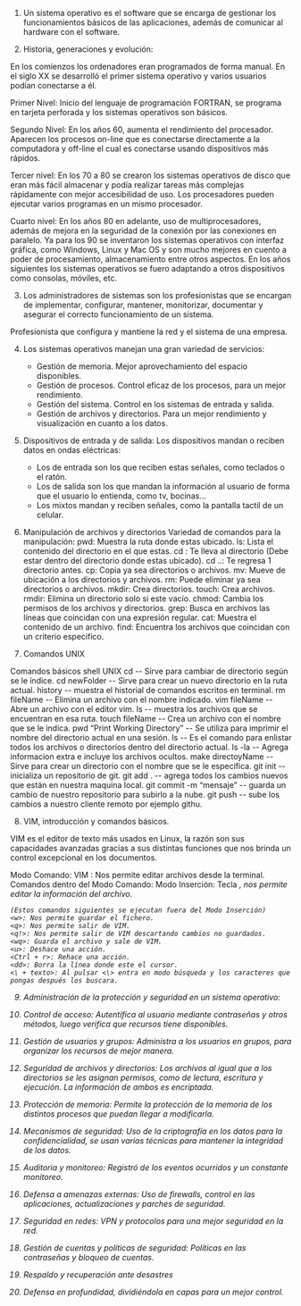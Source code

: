 1. Un sistema operativo es el software que se encarga de gestionar los funcionamientos básicos de las aplicaciones, además de comunicar al hardware con el software.

2. Historia, generaciones y evolución:

En los comienzos los ordenadores eran programados de forma manual. En el siglo XX se desarrolló el primer sistema operativo y varios usuarios podían conectarse a él.

Primer Nivel:
Inicio del lenguaje de programación FORTRAN, se programa en tarjeta perforada y los sistemas operativos son básicos.

Segundo Nivel:
En los años 60, aumenta el rendimiento del procesador. Aparecen los procesos on-line que es conectarse directamente a la computadora y off-line el cual es conectarse usando dispositivos más rápidos.

Tercer nivel:
En los 70 a 80 se crearon los sistemas operativos de disco que eran más fácil almacenar y podía realizar tareas más complejas rápidamente con mejor accesibilidad de uso. 
Los procesadores pueden ejecutar varios programas en un mismo procesador.

Cuarto nivel:
En los años 80 en adelante, uso de multiprocesadores, además de mejora en la seguridad de la conexión por las conexiones en paralelo.
Ya para los 90 se inventaron los sistemas operativos con interfaz gráfica, como Windows, Linux y Mac OS y son mucho mejores en cuento a poder de procesamiento, almacenamiento entre otros aspectos.
En los años siguientes los sistemas operativos se fuero adaptando a otros dispositivos como consolas, móviles, etc.

3. Los administradores de sistemas son los profesionistas que se encargan de implementar, configurar, mantener, monitorizar, documentar y asegurar el correcto funcionamiento de un sistema.

Profesionista que configura y mantiene la red y el sistema de una empresa.

4. Los sistemas operativos manejan una gran variedad de servicios: 
    - Gestión de memoria.
        Mejor aprovechamiento del espacio disponibles.
    - Gestión de procesos.
        Control eficaz de los procesos, para un mejor rendimiento.
    - Gestión del sistema.
        Control en los sistemas de entrada y salida.
    - Gestión de archivos y directorios.
        Para un mejor rendimiento y visualización en cuanto a los datos.

5. Dispositivos de entrada y de salida:
    Los dispositivos mandan o reciben datos en ondas eléctricas:
    - Los de entrada son los que reciben estas señales, como teclados o el ratón.
    - Los de salida son los que mandan la información al usuario de forma que el usuario lo entienda, como tv, bocinas...
    - Los mixtos mandan y reciben señales, como la pantalla tactil de un celular.

6. Manipulación de archivos y directorios
Variedad de comandos para la manipulación:
pwd: Muestra la ruta donde estas ubicado.
ls: Lista el contenido del directorio en el que estas.
cd <directorio>: Te lleva al directorio (Debe estar dentro del directorio donde estas ubicado).
cd ..: Te regresa 1 directorio antes.
cp: Copia ya sea directorios o archivos.
mv: Mueve de ubicación a los directorios y archivos.
rm: Puede eliminar ya sea directorios o archivos.
mkdir: Crea directorios.
touch: Crea archivos.
rmdir: Elimina un directorio solo si este vacío.
chmod: Cambia los permisos de los archivos y directorios.
grep: Busca en archivos las líneas que coincidan con una expresión regular.
cat: Muestra el contenido de un archivo.
find: Encuentra los archivos que coincidan con un criterio especifico.


7. Comandos UNIX

Comandos básicos shell UNIX
cd -- Sirve para cambiar de directorio según se le índice.
cd newFolder -- Sirve para crear un nuevo directorio en la ruta actual.
history -- muestra el historial de comandos escritos en terminal.
rm fileName -- Elimina un archivo con el nombre indicado.
vim fileName -- Abre un archivo con el editor vim.
ls -- muestra los archivos que se encuentran en esa ruta.
touch fileName -- Crea un archivo con el nombre que se le indica.
pwd “Print Working Directory” -- Se utiliza para imprimir el nombre del directorio actual en 
una sesión.
ls -- Es el comando para enlistar todos los archivos o directorios dentro del directorio actual.
ls -la -- Agrega informacion extra e incluye los archivos ocultos.
make directoyName -- Sirve para crear un directorio con el nombre que se le especifica.
git init -- inicializa un repositorio de git.
git add . -- agrega todos los cambios nuevos que están en nuestra maquina local.
git commit -m “mensaje” -- guarda un cambio de nuestro repositorio para subirlo a la nube.
git push -- sube los cambios a nuestro cliente remoto por ejemplo githu.


8.  VIM, introducción y comandos básicos.

VIM es el editor de texto más usados en Linux, la razón son sus capacidades avanzadas gracias a sus distintas funciones que nos brinda un control excepcional en los documentos.

Modo Comando:
VIM <archivo>: Nos permite editar archivos desde la terminal.
    Comandos dentro del Modo Comando:
    Modo Inserción: Tecla <i>, nos permite editar la información del archivo.

    (Estos comandos siguientes se ejecutan fuera del Modo Inserción)
    <w>: Nos permite guardar el fichero.
    <q>: Nos permite salir de VIM.
    <q!>: Nos permite salir de VIM descartando cambios no guardados.
    <wq>: Guarda el archivo y sale de VIM.
    <u>: Deshace una acción.
    <Ctrl + r>: Rehace una acción.
    <dd>: Borra la línea donde este el cursor.
    <\ + texto>: Al pulsar <\> entra en modo búsqueda y los caracteres que pongas después los buscara.


9. Administración de la protección y seguridad en un sistema operativo:

1. Control de acceso: Autentifica al usuario mediante contraseñas y otros métodos, luego verifica que recursos tiene disponibles.
2. Gestión de usuarios y grupos: Administra a los usuarios en grupos, para organizar los recursos de mejor manera.
3. Seguridad de archivos y directorios: Los archivos al igual que a los directorios se les asignan permisos, como de lectura, escritura y ejecución. La información de ambos es encriptada.
4. Protección de memoria: Permite la protección de la memoria de los distintos procesos que puedan llegar a modificarla.
5. Mecanismos de seguridad: Uso de la criptografía en los datos para la confidencialidad, se usan varias técnicas para mantener la integridad de los datos.
6. Auditoria y monitoreo: Registró de los eventos ocurridos y un constante monitoreo.
7. Defensa a amenazas externas: Uso de firewalls, control en las aplicaciones, actualizaciones y parches de seguridad.
8. Seguridad en redes: VPN y protocolos para una mejor seguridad en la red.
9. Gestión de cuentas y políticas de seguridad: Políticas en las contraseñas y bloqueo de cuentas.
10. Respaldo y recuperación ante desastres
11. Defensa en profundidad, dividiéndola en capas para un mejor control.
